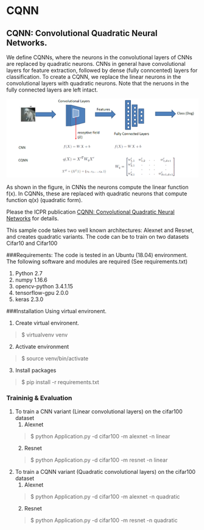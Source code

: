 # CQNN
## CQNN: Convolutional Quadratic Neural Networks.

We define CQNNs, where the neurons in the convolutional layers of CNNs are replaced by quadratic neurons. CNNs in general
have convolutional layers for feature extraction, followed by dense (fully conncented) layers for classification. To 
create a CQNN, we replace the linear neurons in the convolutional layers with quadratic neurons. Note that the neruons in 
the fully connected layers are left intact. 

![img.png](img.png)

As shown in the figure, in CNNs the neurons compute the linear function f(x). In CQNNs, these are replaced with quadratic 
neurons that compute function q(x) (quadratic form).

Please the ICPR publication [CQNN: Convolutional Quadratic Neural Networks](https://www.researchgate.net/publication/344636757_CQNN_Convolutional_Quadratic_Neural_Networks) 
for details.

This sample code takes two well known architectures: Alexnet and Resnet, and creates quadratic variants. The code can be 
to train on two datasets Cifar10 and Cifar100

###Requirements:
The code is tested in an Ubuntu (18.04) environment. The following software and modules are required (See requirements.txt)
1. Python 2.7
2. numpy 1.16.6
3. opencv-python 3.4.1.15
4. tensorflow-gpu 2.0.0
5. keras 2.3.0


###Installation
Using virtual environent.
1. Create virtual environent.
> \$ virtualvenv venv
2. Activate environment
> \$ source venv/bin/activate
3. Install packages
> \$ pip install -r requirements.txt

### Traininig & Evaluation
1. To train a CNN variant (Linear convolutional layers) on the cifar100 dataset
    1. Alexnet
    > \$ python Application.py -d cifar100 -m alexnet -n linear
    2. Resnet
    > \$ python Application.py -d cifar100 -m resnet -n linear 
2. To train a CQNN variant (Quadratic convolutional layers) on the cifar100 dataset
    1. Alexnet
    > \$ python Application.py -d cifar100 -m alexnet -n quadratic
    2. Resnet
    > \$ python Application.py -d cifar100 -m resnet -n quadratic



